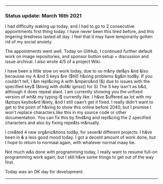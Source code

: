 
***

### Status update: March 16th 2021

I had difficulty waking up today, and I had to go to 2 consecutive appointments first thing today. I have never been this tired before, and this lingering tiredness lasted all day. I feel that it may have temporarily gotten rid of my social anxiety.

The appointments went well. Today on GitHub, I continued further default work on image repositories, and sponsor button setup + discussion and issue archival. I also wrote 4/5 of a project Wiki.

I have been a little slow on work today, due to so m&ny del&ys &nd &lso becausse my A &nd S keys &re ($till) h&ving problems &g&in tod&y. If you couldn't tell, I &m repl&cing A with &mpers&nd (&) due to issues with the specified key$ (&long with doll&r $ignss ($) for S) The S key issn't as b&d, although it does repeat alaot. I am currently showing you the unfixed version of wh&t my typing i$ currently like. I h&ve $uffered aa lot with my l&ptops keybo&rd l&tely, &nd I still caan't get it fixed. I really didn't want to get to the point of h&ving to show this online before 2040, but I promise I won't replace characters like this in my source code or other documentation. You can fix this by find&ng and repl&cing the 2 specified characters and also by fixing repe&ts m&nually.

I cre&ted 4 new org&niz&tions tod&y, for sever&l different projects. I h&ve been in ~~&~~ a less good mood today. I got a decent amount of work done, but I hope to return to normaal again, with whatever normal maay be.

Not much w&s done with programming today, I really want to resume full-on programming work again, but I still h&ve some things to get out of the way first.

Today was an OK day for development.

***
